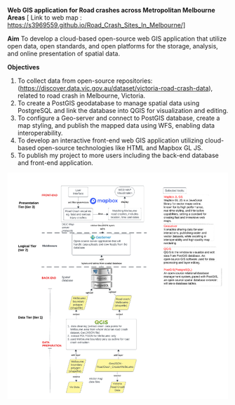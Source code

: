 **Web GIS application for Road crashes across Metropolitan Melbourne Areas**
[ Link to web map : https://s3969559.github.io/Road_Crash_Sites_In_Melbourne/] 

**Aim**
To develop a cloud-based open-source web GIS application that utilize open data, open standards, and open platforms for the storage, analysis, and online presentation of spatial data.

**Objectives**
1.	To collect data from open-source repositories: (https://discover.data.vic.gov.au/dataset/victoria-road-crash-data), related to road crash in Melbourne, Victoria.
2.	To create a PostGIS geodatabase to manage spatial data using PostgreSQL and link the database into QGIS for visualization and editing.
3.	To configure a Geo-server and connect to PostGIS database, create a map styling, and publish the mapped data using WFS, enabling data interoperability. 
4.	To develop an interactive front-end web GIS application utilizing cloud-based open-source technologies like HTML and Mapbox GL JS.
5.	To publish my project to more users including the back-end database and front-end application. 

![alt text](three-tier-architecture.png)
